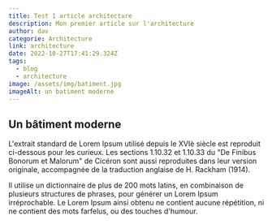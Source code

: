 ```yaml
---
title: Test 1 article architecture
description: Mon premier article sur l'architecture
author: dav
categorie: Architecture
link: architecture
date: 2022-10-27T17:41:29.324Z
tags:
  - blog
  - architecture
image: /assets/img/batiment.jpg
imageAlt: un batiment moderne
---
```

## Un bâtiment moderne

L'extrait standard de Lorem Ipsum utilisé depuis le XVIè siècle est reproduit ci-dessous pour les curieux. Les sections 1.10.32 et 1.10.33 du "De Finibus Bonorum et Malorum" de Cicéron sont aussi reproduites dans leur version originale, accompagnée de la traduction anglaise de H. Rackham (1914).

Il utilise un dictionnaire de plus de 200 mots latins, en combinaison de plusieurs structures de phrases, pour générer un Lorem Ipsum irréprochable. Le Lorem Ipsum ainsi obtenu ne contient aucune répétition, ni ne contient des mots farfelus, ou des touches d'humour.